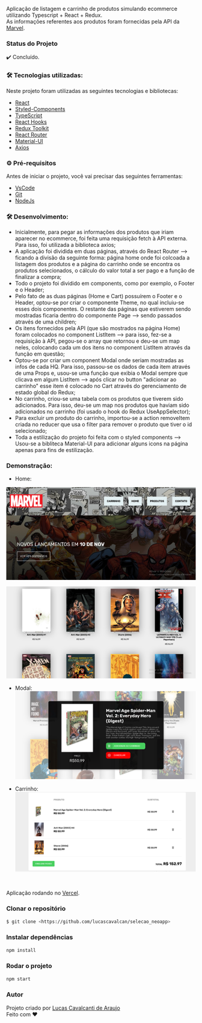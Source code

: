Aplicação de listagem e carrinho de produtos simulando ecommerce utilizando Typescript + React + Redux. <br/>
As informações referentes aos produtos foram fornecidas pela API da [Marvel](https://developer.marvel.com).


### Status do Projeto

✔️ Concluído.

### 🛠 Tecnologias utilizadas:

Neste projeto foram utilizadas as seguintes tecnologias e bibliotecas:

- [React](https://pt-br.reactjs.org/)
- [Styled-Components](https://styled-components.com/docs/basics#installation)
- [TypeScript](https://www.typescriptlang.org/)
- [React Hooks](https://pt-br.reactjs.org/)
- [Redux Toolkit](https://redux-toolkit.js.org/)
- [React Router](https://reactrouter.com/en/main)
- [Material-UI](https://mui.com/pt/)
- [Axios](https://axios-http.com/ptbr/docs/intro)


### ⚙ Pré-requisitos

Antes de iniciar o projeto, você vai precisar das seguintes ferramentas:

- [VsCode](https://code.visualstudio.com/download)
- [Git](https://git-scm.com/)
- [NodeJs](https://nodejs.org/en/download/)

### 🛠 Desenvolvimento:

- Inicialmente, para pegar as informações dos produtos que iriam aparecer no ecommerce, foi feita uma requisição fetch à API externa. Para isso, foi utilizada a biblioteca axios;
- A aplicação foi dividida em duas páginas, através do React Router --> ficando a divisão da seguinte forma: página home onde foi colcoada a listagem dos produtos e a página do carrinho onde se encontra os produtos selecionados, o cálculo do valor total a ser pago e a função de finalizar a compra;
- Todo o projeto foi dividido em components, como por exemplo, o Footer e o Header;
- Pelo fato de as duas páginas (Home e Cart) possuírem o Footer e o Header, optou-se por criar o componente Theme, no qual incluiu-se esses dois componentes. O restante das páginas que estiverem sendo mostradas ficaria dentro do componente Page --> sendo passados através de uma children;
- Os itens fornecidos pela API (que são mostrados na página Home) foram colocados no component ListItem --> para isso, fez-se a requisição à API, pegou-se o array que retornou e deu-se um map neles, colocando cada um dos itens no component ListItem através da função em questão;
- Optou-se por criar um component Modal onde seriam mostradas as infos de cada HQ. Para isso, passou-se os dados de cada item através de uma Props e, usou-se uma função que exibia o Modal sempre que clicava em algum ListItem --> após clicar no button "adicionar ao carrinho" esse item é colocado no Cart através do gerenciamento de estado global do Redux;
- No carrinho, criou-se uma tabela com os produtos que tiverem sido adicionados. Para isso, deu-se um map nos produtos que haviam sido adicionados no carrinho (foi usado o hook do Redux UseAppSelector);
- Para excluir um produto do carrinho, importou-se a action removeItem criada no reducer que usa o filter para remover o produto que tiver o id selecionado;
- Toda a estilização do projeto foi feita com o styled components --> Usou-se a bibliteca Material-UI para adicionar alguns icons na página apenas para fins de estilização.

### Demonstração:

- Home:

![home1](./src/images/home1.png)
<br/>

![home2](./src/images/home2.png)

- Modal:
![modal](./src/images/modal.png)

- Carrinho:
![cart](./src/images/cart.png)

<br/>

Aplicação rodando no [Vercel](https://selecaoneoapplucas.vercel.app/).

### Clonar o repositório

```bash
$ git clone <https://github.com/lucascavalcan/selecao_neoapp>
```

### Instalar dependências

```bash
npm install
```

### Rodar o projeto

```bash
npm start
```

### Autor

Projeto criado por [Lucas Cavalcanti de Araujo](https://lucascavalcan.github.io/) </br>
Feito com ❤️
